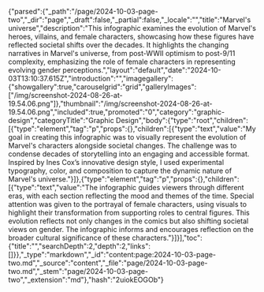 {"parsed":{"_path":"/page/2024-10-03-page-two","_dir":"page","_draft":false,"_partial":false,"_locale":"","title":"Marvel's universe","description":"This infographic examines the evolution of Marvel's heroes, villains, and female characters, showcasing how these figures have reflected societal shifts over the decades. It highlights the changing narratives in Marvel's universe, from post-WWII optimism to post-9/11 complexity, emphasizing the role of female characters in representing evolving gender perceptions.","layout":"default","date":"2024-10-03T13:10:37.615Z","introduction":"","imagegallery":{"showgallery":true,"carouselgrid":"grid","galleryImages":["/img/screenshot-2024-08-26-at-19.54.06.png"]},"thumbnail":"/img/screenshot-2024-08-26-at-19.54.06.png","included":true,"promoted":"0","category":"graphic-design","categoryTitle":"Graphic Design","body":{"type":"root","children":[{"type":"element","tag":"p","props":{},"children":[{"type":"text","value":"My goal in creating this infographic was to visually represent the evolution of Marvel's characters alongside societal changes. The challenge was to condense decades of storytelling into an engaging and accessible format. Inspired by Ines Cox’s innovative design style, I used experimental typography, color, and composition to capture the dynamic nature of Marvel's universe."}]},{"type":"element","tag":"p","props":{},"children":[{"type":"text","value":"The infographic guides viewers through different eras, with each section reflecting the mood and themes of the time. Special attention was given to the portrayal of female characters, using visuals to highlight their transformation from supporting roles to central figures. This evolution reflects not only changes in the comics but also shifting societal views on gender. The infographic informs and encourages reflection on the broader cultural significance of these characters."}]}],"toc":{"title":"","searchDepth":2,"depth":2,"links":[]}},"_type":"markdown","_id":"content:page:2024-10-03-page-two.md","_source":"content","_file":"page/2024-10-03-page-two.md","_stem":"page/2024-10-03-page-two","_extension":"md"},"hash":"2uiokEOGOb"}